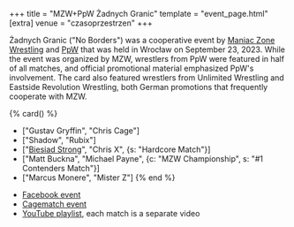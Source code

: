 +++
title = "MZW+PpW Żadnych Granic"
template = "event_page.html"
[extra]
venue = "czasoprzestrzen"
+++


Żadnych Granic ("No Borders") was a cooperative event by [Maniac Zone Wrestling](@/o/mzw.md) and [PpW](@/o/ppw.md) that was held in Wrocław on September 23, 2023. While the event was organized by MZW, wrestlers from PpW were featured in half of all matches, and official promotional material emphasized PpW's involvement. The card also featured wrestlers from Unlimited Wrestling and Eastside Revolution Wrestling, both German promotions that frequently cooperate with MZW.

{% card() %}
- ["Gustav Gryffin", "Chris Cage"]
- ["Shadow", "Rubix"]
- ["[Biesiad Strong](@/w/biesiad.md)", "Chris X", {s: "Hardcore Match"}]
- ["Matt Buckna", "Michael Payne", {c: "MZW Championship", s: "#1 Contenders Match"}]
- ["Marcus Monere", "Mister Z"]
{% end %}

* [Facebook event](https://www.facebook.com/events/1031532237862352)
* [Cagematch event](https://www.cagematch.net/?id=1&nr=375104)
* [YouTube playlist](https://youtube.com/playlist?list=PL9jkhNR2Sx8ge-csZg10eYBYqmmANbvAK&si=SvGUMIDMmxBnxnjJ), each match is a separate video
